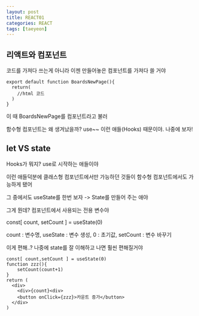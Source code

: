 ```yaml
---
layout: post
title: REACT01
categories: REACT
tags: [taeyeon]
---
```


## 리액트와 컴포넌트

코드를 가져다 쓰는게 아니라 이젠 만들어놓은 컴포넌트를 가져다 쓸 거야

```
export default function BoardsNewPage(){
  return(
    //html 코드
  )
}
```

이 때 BoardsNewPage를 컴포넌트라고 불러

함수형 컴포넌트는 왜 생겨났을까? use~~ 이런 애들(Hooks) 때문이야. 나중에 보자!

## let VS state

Hooks가 뭐지? use로 시작하는 애들이야

이런 애들덕분에 클래스형 컴포넌트에서만 가능하던 것들이 함수형 컴포넌트에서도 가능하게 됐어

그 중에서도 useState를 한번 보자 -> State를 만들어 주는 애야

그게 뭔데? 컴포넌트에서 사용되는 전용 변수야

const[ count, setCount ] = useState(0)

count : 변수명, useState : 변수 생성, 0 : 초기값, setCount : 변수 바꾸기

이게 편해..? 나중에 state를 잘 이해하고 나면 훨씬 편해질거야

```
const[ count,setCount ] = useState(0)
function zzz(){
    setCount(count+1)
}
return (
  <div>
    <div>{count}<div>
    <button onClick={zzz}>카운트 증가</button>
  </div>
)
```













